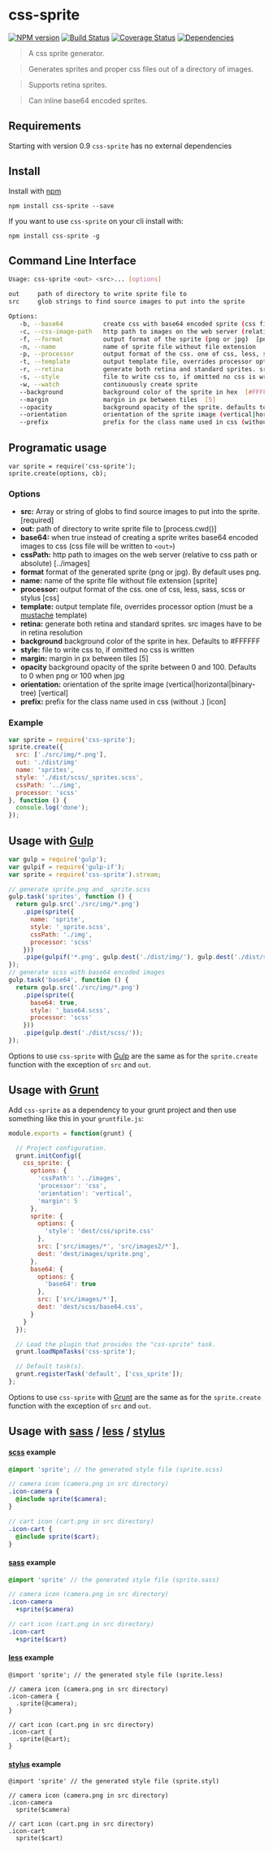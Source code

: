 # css-sprite

[![NPM version](https://badge.fury.io/js/css-sprite.svg)](http://badge.fury.io/js/css-sprite) [![Build Status](https://travis-ci.org/aslansky/css-sprite.svg?branch=master)](https://travis-ci.org/aslansky/css-sprite) [![Coverage Status](https://img.shields.io/coveralls/aslansky/css-sprite.svg)](https://coveralls.io/r/aslansky/css-sprite) [![Dependencies](https://david-dm.org/aslansky/css-sprite.svg)](https://david-dm.org/aslansky/css-sprite)

> A css sprite generator.

> Generates sprites and proper css files out of a directory of images.

> Supports retina sprites.

> Can inline base64 encoded sprites.

## Requirements

Starting with version 0.9 `css-sprite` has no external dependencies

## Install

Install with [npm](https://npmjs.org/package/css-sprite)

```
npm install css-sprite --save
```

If you want to use `css-sprite` on your cli install with:

```
npm install css-sprite -g
```

## Command Line Interface

```sh
Usage: css-sprite <out> <src>... [options]

out     path of directory to write sprite file to
src     glob strings to find source images to put into the sprite

Options:
   -b, --base64           create css with base64 encoded sprite (css file will be written to <out>)
   -c, --css-image-path   http path to images on the web server (relative to css path or absolute path)  [../images]
   -f, --format           output format of the sprite (png or jpg)  [png]
   -n, --name             name of sprite file without file extension   [sprite]
   -p, --processor        output format of the css. one of css, less, sass, scss or stylus  [css]
   -t, --template         output template file, overrides processor option
   -r, --retina           generate both retina and standard sprites. src images have to be in retina resolution
   -s, --style            file to write css to, if omitted no css is written
   -w, --watch            continuously create sprite
   --background           background color of the sprite in hex  [#FFFFFF]
   --margin               margin in px between tiles  [5]
   --opacity              background opacity of the sprite. defaults to 0 when png or 100 when jpg  [0]
   --orientation          orientation of the sprite image (vertical|horizontal|binary-tree)  [vertical]
   --prefix               prefix for the class name used in css (without .)
```

## Programatic usage
```
var sprite = require('css-sprite');
sprite.create(options, cb);
```

### Options
* **src:** Array or string of globs to find source images to put into the sprite.  [required]
* **out:** path of directory to write sprite file to  [process.cwd()]
* **base64:** when true instead of creating a sprite writes base64 encoded images to css (css file will be written to `<out>`)
* **cssPath:** http path to images on the web server (relative to css path or absolute)  [../images]
* **format** format of the generated sprite (png or jpg). By default uses png.
* **name:** name of the sprite file without file extension  [sprite]
* **processor:** output format of the css. one of css, less, sass, scss or stylus  [css]
* **template:** output template file, overrides processor option (must be a [mustache](http://mustache.github.io/) template)
* **retina:** generate both retina and standard sprites. src images have to be in retina resolution
* **background** background color of the sprite in hex. Defaults to #FFFFFF
* **style:** file to write css to, if omitted no css is written
* **margin:** margin in px between tiles  [5]
* **opacity** background opacity of the sprite between 0 and 100. Defaults to 0 when png or 100 when jpg
* **orientation:** orientation of the sprite image (vertical|horizontal|binary-tree) [vertical]
* **prefix:** prefix for the class name used in css (without .) [icon]


### Example
```js
var sprite = require('css-sprite');
sprite.create({
  src: ['./src/img/*.png'],
  out: './dist/img'
  name: 'sprites',
  style: './dist/scss/_sprites.scss',
  cssPath: '../img',
  processor: 'scss'
}, function () {
  console.log('done');
});
```

## Usage with [Gulp](http://gulpjs.com)
```js
var gulp = require('gulp');
var gulpif = require('gulp-if');
var sprite = require('css-sprite').stream;

// generate sprite.png and _sprite.scss
gulp.task('sprites', function () {
  return gulp.src('./src/img/*.png')
    .pipe(sprite({
      name: 'sprite',
      style: '_sprite.scss',
      cssPath: './img',
      processor: 'scss'
    }))
    .pipe(gulpif('*.png', gulp.dest('./dist/img/'), gulp.dest('./dist/scss/')))
});
// generate scss with base64 encoded images
gulp.task('base64', function () {
  return gulp.src('./src/img/*.png')
    .pipe(sprite({
      base64: true,
      style: '_base64.scss',
      processor: 'scss'
    }))
    .pipe(gulp.dest('./dist/scss/'));
});
```

Options to use `css-sprite` with [Gulp](http://gulpjs.com) are the same as for the `sprite.create` function with the exception of `src` and `out`.

## Usage with [Grunt](http://gruntjs.com)

Add `css-sprite` as a dependency to your grunt project and then use something like this in your `gruntfile.js`:

```js
module.exports = function(grunt) {

  // Project configuration.
  grunt.initConfig({
    css_sprite: {
      options: {
        'cssPath': '../images',
        'processor': 'css',
        'orientation': 'vertical',
        'margin': 5
      },
      sprite: {
        options: {
          'style': 'dest/css/sprite.css'
        },
        src: ['src/images/*', 'src/images2/*'],
        dest: 'dest/images/sprite.png',
      },
      base64: {
        options: {
          'base64': true
        },
        src: ['src/images/*'],
        dest: 'dest/scss/base64.css',
      }
    }
  });

  // Load the plugin that provides the "css-sprite" task.
  grunt.loadNpmTasks('css-sprite');

  // Default task(s).
  grunt.registerTask('default', ['css_sprite']);
};
```

Options to use `css-sprite` with [Grunt](http://gruntjs.com) are the same as for the `sprite.create` function with the exception of `src` and `out`.


## Usage with [sass](http://sass-lang.com/) / [less](http://lesscss.org/) / [stylus](http://learnboost.github.io/stylus/)

#### [scss](http://sass-lang.com/) example

```scss
@import 'sprite'; // the generated style file (sprite.scss)

// camera icon (camera.png in src directory)
.icon-camera {
  @include sprite($camera);
}

// cart icon (cart.png in src directory)
.icon-cart {
  @include sprite($cart);
}
```

#### [sass](http://sass-lang.com/) example

```sass
@import 'sprite' // the generated style file (sprite.sass)

// camera icon (camera.png in src directory)
.icon-camera
  +sprite($camera)

// cart icon (cart.png in src directory)  
.icon-cart
  +sprite($cart)
```

#### [less](http://lesscss.org/) example

```less
@import 'sprite'; // the generated style file (sprite.less)

// camera icon (camera.png in src directory)
.icon-camera {
  .sprite(@camera);
}

// cart icon (cart.png in src directory)
.icon-cart {
  .sprite(@cart);
}
```

#### [stylus](http://learnboost.github.io/stylus/) example

```stylus
@import 'sprite' // the generated style file (sprite.styl)

// camera icon (camera.png in src directory)
.icon-camera
  sprite($camera)

// cart icon (cart.png in src directory)
.icon-cart
  sprite($cart)
```
